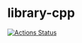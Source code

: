 # library-cpp
[![Actions Status](https://github.com/Ajayreddy17/library-cpp/workflows/verify/badge.svg)](https://github.com/Ajayreddy17/library-cpp/actions) 
